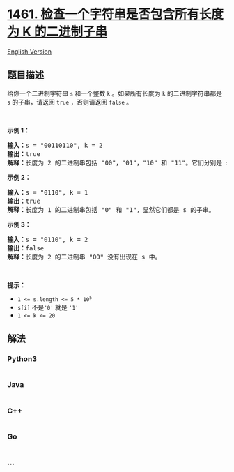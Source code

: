 # [1461. 检查一个字符串是否包含所有长度为 K 的二进制子串](https://leetcode.cn/problems/check-if-a-string-contains-all-binary-codes-of-size-k)

[English Version](/solution/1400-1499/1461.Check%20If%20a%20String%20Contains%20All%20Binary%20Codes%20of%20Size%20K/README_EN.md)

## 题目描述

<!-- 这里写题目描述 -->

<p>给你一个二进制字符串&nbsp;<code>s</code>&nbsp;和一个整数&nbsp;<code>k</code>&nbsp;。如果所有长度为 <code>k</code>&nbsp;的二进制字符串都是 <code>s</code>&nbsp;的子串，请返回 <code>true</code> ，否则请返回 <code>false</code> 。</p>

<p>&nbsp;</p>

<p><strong>示例 1：</strong></p>

<pre>
<strong>输入：</strong>s = "00110110", k = 2
<strong>输出：</strong>true
<strong>解释：</strong>长度为 2 的二进制串包括 "00"，"01"，"10" 和 "11"。它们分别是 s 中下标为 0，1，3，2 开始的长度为 2 的子串。
</pre>

<p><strong>示例 2：</strong></p>

<pre>
<strong>输入：</strong>s = "0110", k = 1
<strong>输出：</strong>true
<strong>解释：</strong>长度为 1 的二进制串包括 "0" 和 "1"，显然它们都是 s 的子串。
</pre>

<p><strong>示例 3：</strong></p>

<pre>
<strong>输入：</strong>s = "0110", k = 2
<strong>输出：</strong>false
<strong>解释：</strong>长度为 2 的二进制串 "00" 没有出现在 s 中。
</pre>

<p>&nbsp;</p>

<p><strong>提示：</strong></p>

<ul>
	<li><code>1 &lt;= s.length &lt;= 5 * 10<sup>5</sup></code></li>
	<li><code>s[i]</code> 不是<code>'0'</code> 就是 <code>'1'</code></li>
	<li><code>1 &lt;= k &lt;= 20</code></li>
</ul>


## 解法

<!-- 这里可写通用的实现逻辑 -->

<!-- tabs:start -->

### **Python3**

<!-- 这里可写当前语言的特殊实现逻辑 -->

```python

```

### **Java**

<!-- 这里可写当前语言的特殊实现逻辑 -->

```java

```

### **C++**

```cpp

```

### **Go**

```go

```

### **...**

```

```

<!-- tabs:end -->